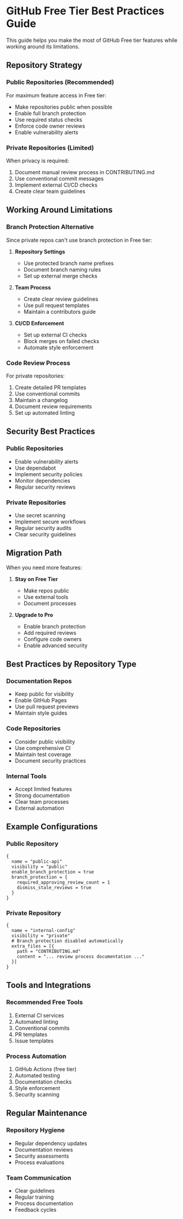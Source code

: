 # GitHub Free Tier Best Practices Guide

This guide helps you make the most of GitHub Free tier features while working around its limitations.

## Repository Strategy

### Public Repositories (Recommended)
For maximum feature access in Free tier:
- Make repositories public when possible
- Enable full branch protection
- Use required status checks
- Enforce code owner reviews
- Enable vulnerability alerts

### Private Repositories (Limited)
When privacy is required:
1. Document manual review process in CONTRIBUTING.md
2. Use conventional commit messages
3. Implement external CI/CD checks
4. Create clear team guidelines

## Working Around Limitations

### Branch Protection Alternative
Since private repos can't use branch protection in Free tier:

1. **Repository Settings**
   - Use protected branch name prefixes
   - Document branch naming rules
   - Set up external merge checks

2. **Team Process**
   - Create clear review guidelines
   - Use pull request templates
   - Maintain a contributors guide

3. **CI/CD Enforcement**
   - Set up external CI checks
   - Block merges on failed checks
   - Automate style enforcement

### Code Review Process

For private repositories:
1. Create detailed PR templates
2. Use conventional commits
3. Maintain a changelog
4. Document review requirements
5. Set up automated linting

## Security Best Practices

### Public Repositories
- Enable vulnerability alerts
- Use dependabot
- Implement security policies
- Monitor dependencies
- Regular security reviews

### Private Repositories
- Use secret scanning
- Implement secure workflows
- Regular security audits
- Clear security guidelines

## Migration Path

When you need more features:

1. **Stay on Free Tier**
   - Make repos public
   - Use external tools
   - Document processes

2. **Upgrade to Pro**
   - Enable branch protection
   - Add required reviews
   - Configure code owners
   - Enable advanced security

## Best Practices by Repository Type

### Documentation Repos
- Keep public for visibility
- Enable GitHub Pages
- Use pull request previews
- Maintain style guides

### Code Repositories
- Consider public visibility
- Use comprehensive CI
- Maintain test coverage
- Document security practices

### Internal Tools
- Accept limited features
- Strong documentation
- Clear team processes
- External automation

## Example Configurations

### Public Repository
```hcl
{
  name = "public-api"
  visibility = "public"
  enable_branch_protection = true
  branch_protection = {
    required_approving_review_count = 1
    dismiss_stale_reviews = true
  }
}
```

### Private Repository
```hcl
{
  name = "internal-config"
  visibility = "private"
  # Branch protection disabled automatically
  extra_files = [{
    path = "CONTRIBUTING.md"
    content = "... review process documentation ..."
  }]
}
```

## Tools and Integrations

### Recommended Free Tools
1. External CI services
2. Automated linting
3. Conventional commits
4. PR templates
5. Issue templates

### Process Automation
1. GitHub Actions (free tier)
2. Automated testing
3. Documentation checks
4. Style enforcement
5. Security scanning

## Regular Maintenance

### Repository Hygiene
- Regular dependency updates
- Documentation reviews
- Security assessments
- Process evaluations

### Team Communication
- Clear guidelines
- Regular training
- Process documentation
- Feedback cycles